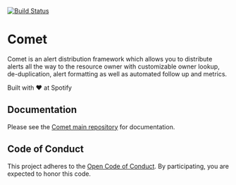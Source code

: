 [![Build Status](https://travis-ci.com/spotify/comet-core.svg?token=y6Hohk5x1wuwJMszK678&branch=master)](https://travis-ci.com/spotify/comet-core)

# Comet

Comet is an alert distribution framework which allows you to distribute alerts all the way to the resource owner with customizable owner lookup, de-duplication, alert formatting as well as automated follow up and metrics.

Built with ❤️ at Spotify

## Documentation
Please see the [Comet main repository](https://github.com/spotify/comet) for documentation.

## Code of Conduct

This project adheres to the [Open Code of Conduct][code-of-conduct]. By participating, you are expected to honor this code.

[code-of-conduct]: https://github.com/spotify/code-of-conduct/blob/master/code-of-conduct.md

